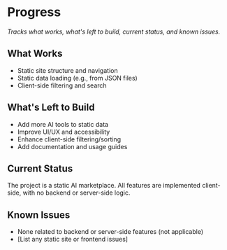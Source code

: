 # Progress

_Tracks what works, what's left to build, current status, and known issues._

## What Works

- Static site structure and navigation
- Static data loading (e.g., from JSON files)
- Client-side filtering and search

## What's Left to Build

- Add more AI tools to static data
- Improve UI/UX and accessibility
- Enhance client-side filtering/sorting
- Add documentation and usage guides

## Current Status

The project is a static AI marketplace. All features are implemented client-side, with no backend or server-side logic.

## Known Issues

- None related to backend or server-side features (not applicable)
- [List any static site or frontend issues]
